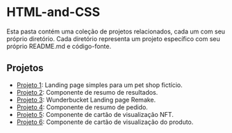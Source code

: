 # HTML-and-CSS
Esta pasta contém uma coleção de projetos relacionados, cada um com seu próprio diretório. Cada diretório representa um projeto específico com seu próprio README.md e código-fonte.

## Projetos

- [Projeto 1](./petsy-lp): Landing page simples para um pet shop fictício.
- [Projeto 2](./results-summary-component-main-main): Componente de resumo de resultados.
- [Projeto 3](./wunderbucket--landing-page-main): Wunderbucket Landing page Remake.
- [Projeto 4](./order-summary-component-main-main): Componente de resumo de pedido.
- [Projeto 5](./nft-preview-card-component-main-main): Componente de cartão de visualização NFT.
- [Projeto 6](./Product-preview-card-component-main): Componente de cartão de visualização do produto.
